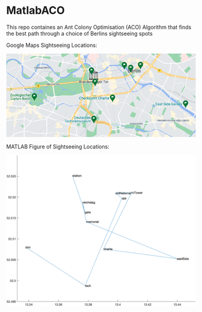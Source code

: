 # MatlabACO
This repo containes an Ant Colony Optimisation (ACO) Algorithm that finds the best path through a choice of Berlins sightseeing spots

Google Maps Sightseeing Locations:

![Google Maps Sightseeing locations in Berlin](https://github.com/JOKeRiino/MatlabACO/blob/master/mapFig.png?raw=true)

MATLAB Figure of Sightseeing Locations:

![MATLAB Figure of Sightseeing Locations in Berlin](https://github.com/JOKeRiino/MatlabACO/blob/master/cityFig.png?raw=true)
